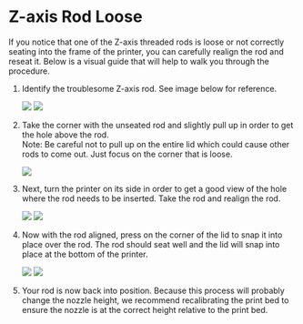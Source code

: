 # Z-axis Rod Loose



If you notice that one of the Z-axis threaded rods is loose or not correctly seating into the frame of the printer, you can carefully realign the rod and reseat it. Below is a visual guide that will help to walk you through the procedure.

1. Identify the troublesome Z-axis rod. See image below for reference.

   ![](https://printm3d.com/solutions/assets/img_55940ed52f399.png)        ![](https://printm3d.com/solutions/assets/img_55940f4044a05.png)  
 

2. Take the corner with the unseated rod and slightly pull up in order to get the hole above the rod.  
   Note: Be careful not to pull up on the entire lid which could cause other rods to come out. Just focus on the corner that is loose.

   ![](https://printm3d.com/solutions/assets/img_559410a528097.png)

3. Next, turn the printer on its side in order to get a good view of the hole where the rod needs to be inserted. Take the rod and realign the rod.

   ![](https://printm3d.com/solutions/assets/img_5594113f550f2.png)     ![](https://printm3d.com/solutions/assets/img_55941168c2870.png)

4. Now with the rod aligned, press on the corner of the lid to snap it into place over the rod. The rod should seat well and the lid will snap into place at the bottom of the printer.

   ![](https://printm3d.com/solutions/assets/img_559411cdd0a51.png)   ![](https://printm3d.com/solutions/assets/img_559411f21321a.png)

5. Your rod is now back into position. Because this process will probably change the nozzle height, we recommend recalibrating the print bed to ensure the nozzle is at the correct height relative to the print bed.

